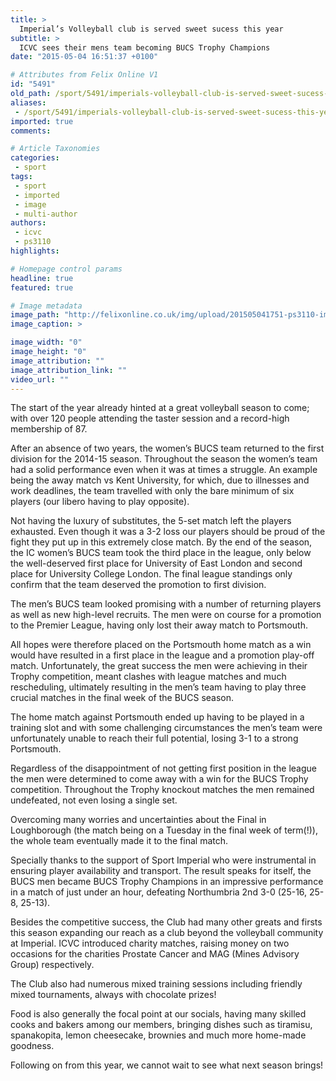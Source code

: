 ```yaml
---
title: >
  Imperial’s Volleyball club is served sweet sucess this year
subtitle: >
  ICVC sees their mens team becoming BUCS Trophy Champions
date: "2015-05-04 16:51:37 +0100"

# Attributes from Felix Online V1
id: "5491"
old_path: /sport/5491/imperials-volleyball-club-is-served-sweet-sucess-this-year
aliases:
 - /sport/5491/imperials-volleyball-club-is-served-sweet-sucess-this-year
imported: true
comments:

# Article Taxonomies
categories:
 - sport
tags:
 - sport
 - imported
 - image
 - multi-author
authors:
 - icvc
 - ps3110
highlights:

# Homepage control params
headline: true
featured: true

# Image metadata
image_path: "http://felixonline.co.uk/img/upload/201505041751-ps3110-img_1015.jpg"
image_caption: >

image_width: "0"
image_height: "0"
image_attribution: ""
image_attribution_link: ""
video_url: ""
---
```


The start of the year already hinted at a great volleyball season to come; with over 120 people attending the taster session and a record-high membership of 87.

After an absence of two years, the women’s BUCS team returned to the first division for the 2014-15 season. Throughout the season the women’s team had a solid performance even when it was at times a struggle. An example being the away match vs Kent University, for which, due to illnesses and work deadlines, the team travelled with only the bare minimum of six players (our libero having to play opposite).

Not having the luxury of substitutes, the 5-set match left the players exhausted. Even though it was a 3-2 loss our players should be proud of the fight they put up in this extremely close match. By the end of the season, the IC women’s BUCS team took the third place in the league, only below the well-deserved first place for University of East London and second place for University College London. The final league standings only confirm that the team deserved the promotion to first division.

The men’s BUCS team looked promising with a number of returning players as well as new high-level recruits. The men were on course for a promotion to the Premier League, having only lost their away match to Portsmouth.

All hopes were therefore placed on the Portsmouth home match as a win would have resulted in a first place in the league and a promotion play-off match. Unfortunately, the great success the men were achieving in their Trophy competition, meant clashes with league matches and much rescheduling, ultimately resulting in the men’s team having to play three crucial matches in the final week of the BUCS season.

The home match against Portsmouth ended up having to be played in a training slot and with some challenging circumstances the men’s team were unfortunately unable to reach their full potential, losing 3-1 to a strong Portsmouth.

Regardless of the disappointment of not getting first position in the league the men were determined to come away with a win for the BUCS Trophy competition. Throughout the Trophy knockout matches the men remained undefeated, not even losing a single set.

Overcoming many worries and uncertainties about the Final in Loughborough (the match being on a Tuesday in the final week of term(!)), the whole team eventually made it to the final match.

Specially thanks to the support of Sport Imperial who were instrumental in ensuring player availability and transport. The result speaks for itself, the BUCS men became BUCS Trophy Champions in an impressive performance in a match of just under an hour, defeating Northumbria 2nd 3-0 (25-16, 25-8, 25-13).

Besides the competitive success, the Club had many other greats and firsts this season expanding our reach as a club beyond the volleyball community at Imperial. ICVC introduced charity matches, raising money on two occasions for the charities Prostate Cancer and MAG (Mines Advisory Group) respectively.

The Club also had numerous mixed training sessions including friendly mixed tournaments, always with chocolate prizes!

Food is also generally the focal point at our socials, having many skilled cooks and bakers among our members, bringing dishes such as tiramisu, spanakopita, lemon cheesecake, brownies and much more home-made goodness.

Following on from this year, we cannot wait to see what next season brings!
